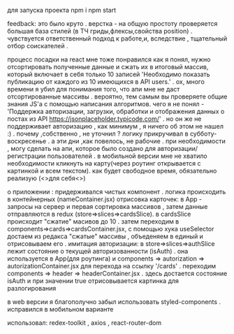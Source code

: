 для запуска проекта
npm i
npm start

feedback:
это было круто .
верстка - на общую простоту проверяется большая база стилей (в ТЧ гриды,флексы,свойства position) . чувствуется ответственный подход к работе,и, вследствие , тщательный отбор соискателей .

процесс посадки на react мне тоже понравился
как я понял, нужно отсортировать полученные данные и сжать их в итоговый массив, который включает в себя только 10 записей 'Необходимо показать публикацию от каждого из 10 имеющихся в API users.' . ох, много времени я убил для понимания того, что апи мне не даст отсортированные массивы . вероятно, тем самым вы проверяете общие знания JS'a с помощью написания алгоритмов.
чего я не понял - 'Поддержка авторизации, загрузки, обработки и отображения данных о постах из API https://jsonplaceholder.typicode.com/' . но он же не поддерживает авторизацию , как минимум , я ничего об этом не нашел :) . почему ,собственно , не уточнил ? логику прикручивал в субботу-воскресенье . а эти дни ,как повелось, не рабочие . при необходимости , могу сделать на апи, которое было создано для авторизации/регистрации пользователей .
в мобильной версии мне не хватило необходимости кликнуть на карту(через роутинг открывается с картинкой и всем текстом). как будет свободное время, обязательно реализую (<>для себя<>)

о приложении :
придерживался чистых компoнент . логика происходить в контейнерных (nameContainer.jsx)
отрисовка карточек:
в App - запросы на сервер и первая сортировка массивов , затем данные отправляются в redux (store=>slices=>cardsSlice). в cardsSlice происходит "сжатие" масивов до 10 . затем переходим в components=>cards=>cardsContainer.jsx, с помощью хука useSelector достаем из редакса "сжатые" массивы , объеденяем в единый и отрисовываем его .
имитация авторизации:
в store=>slices=>authSlicе лежит состояние о текущей авторизованности (isAuth) . она используется в App(для роутинга) и components => autorization => autorizationContainer.jsx для перехода на ссылку '/cards' . переходим components => header => headerContainer.jsx . здесь достается состояние isAuth и при значении true отрисовывается картинка для разлогирования

в web версии я благополучно забыл использовать styled-components . исправился в мобильном варианте

использовал: redex-toolkit , axios , react-router-dom
